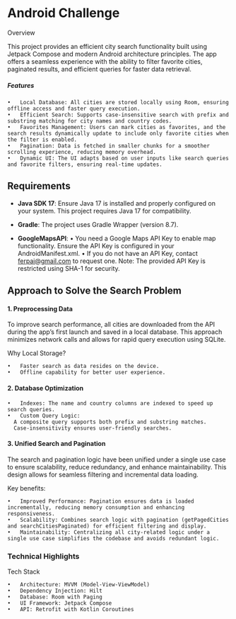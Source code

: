 # Android Challenge

Overview

This project provides an efficient city search functionality built using Jetpack Compose and modern Android architecture principles. The app offers a seamless experience with the ability to filter favorite cities, paginated results, and efficient queries for faster data retrieval.

##### Features

	•	Local Database: All cities are stored locally using Room, ensuring offline access and faster query execution.
	•	Efficient Search: Supports case-insensitive search with prefix and substring matching for city names and country codes.
	•	Favorites Management: Users can mark cities as favorites, and the search results dynamically update to include only favorite cities when the filter is enabled.
	•	Pagination: Data is fetched in smaller chunks for a smoother scrolling experience, reducing memory overhead.
	•	Dynamic UI: The UI adapts based on user inputs like search queries and favorite filters, ensuring real-time updates.

## Requirements

  - **Java SDK 17**:
    Ensure Java 17 is installed and properly configured on your system. This project requires Java 17 for compatibility.

  - **Gradle**: 
  The project uses Gradle Wrapper (version 8.7).

  - **GoogleMapsAPI**:
    •	You need a Google Maps API Key to enable map functionality. Ensure the API Key is configured in your AndroidManifest.xml.
    •	If you do not have an API Key, contact ferpai@gmail.com to request one. Note: The provided API Key is restricted using SHA-1 for security.

## Approach to Solve the Search Problem

#### 1. Preprocessing Data

To improve search performance, all cities are downloaded from the API during the app’s first launch and saved in a local database. This approach minimizes network calls and allows for rapid query execution using SQLite.

Why Local Storage?

    •	Faster search as data resides on the device.
    •	Offline capability for better user experience.

#### 2. Database Optimization

    •	Indexes: The name and country columns are indexed to speed up search queries.
    •	Custom Query Logic:
      A composite query supports both prefix and substring matches.
      Case-insensitivity ensures user-friendly searches.

#### 3. Unified Search and Pagination

The search and pagination logic have been unified under a single use case to ensure scalability, reduce redundancy, and enhance maintainability. This design allows for seamless filtering and incremental data loading.

Key benefits:

    •	Improved Performance: Pagination ensures data is loaded incrementally, reducing memory consumption and enhancing responsiveness.
    •	Scalability: Combines search logic with pagination (getPagedCities and searchCitiesPaginated) for efficient filtering and display.
    •	Maintainability: Centralizing all city-related logic under a single use case simplifies the codebase and avoids redundant logic.

### Technical Highlights

Tech Stack

	•	Architecture: MVVM (Model-View-ViewModel)
	•	Dependency Injection: Hilt
	•	Database: Room with Paging
	•	UI Framework: Jetpack Compose
	•	API: Retrofit with Kotlin Coroutines
